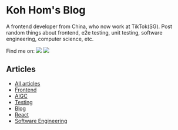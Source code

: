 # Koh Hom's Blog

A frontend developer from China, who now work at TikTok(SG). Post random things about frontend, e2e testing, unit testing, software engineering, computer science, etc.

Find me on: <a href="https://www.linkedin.com/in/koh-hom/" target="_blank"><img src="https://img.shields.io/badge/LinkedIn-0077B5?style=for-the-badge&logo=linkedin&logoColor=white" /></a> <a href="mailto:xff9924@gmail.com" target="_blank"><img src="https://img.shields.io/badge/Gmail-D14836?style=for-the-badge&logo=gmail&logoColor=white" /></a>

## Articles

- [All articles](https://clean99.github.io)
- [Frontend](https://github.com/clean99/clean-blog/issues?q=is%3Aopen+is%3Aissue+label%3AFrontend)
- [AIGC](https://github.com/clean99/clean-blog/issues?q=is%3Aopen+is%3Aissue+label%3AAIGC)
- [Testing](https://github.com/clean99/clean-blog/issues?q=is%3Aopen+is%3Aissue+label%3ATesting)
- [Blog](https://github.com/clean99/clean-blog/issues?q=is%3Aopen+is%3Aissue+label%3ABlog)
- [React](https://github.com/clean99/clean-blog/issues?q=is%3Aopen+is%3Aissue+label%3AReact)
- [Software Engineering](https://github.com/clean99/clean-blog/issues?q=is%3Aopen+is%3Aissue+label%3ASoftwareEngineering)